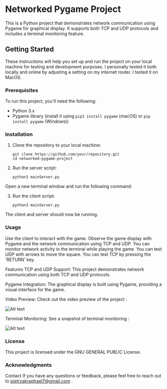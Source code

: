 # Networked Pygame Project

This is a Python project that demonstrates network communication using Pygame for graphical display. It supports both TCP and UDP protocols and includes a terminal monitoring feature.

## Getting Started

These instructions will help you set up and run the project on your local machine for testing and development purposes. I personally tested it both locally and online by adjusting a setting on my internet router. I tested it on MacOS. 



### Prerequisites

To run this project, you'll need the following:

- Python 3.x
- Pygame library (install it using `pip3 install pygame` (macOS) or `pip install pygame` (Windows))

### Installation

1. Clone the repository to your local machine:

   ```shell
   git clone https://github.com/your/repository.git
   cd networked-pygame-project
    ```

2. Run the server script:

    ```shell
    python3 mainServer.py
    ```

Open a new terminal window and run the following command:

3. Run the client script:

    ```shell
    python3 mainServer.py
    ```


The client and server should now be running.

### Usage

Use the client to interact with the game.
Observe the game display with Pygame and the network communication using TCP and UDP.
You can monitor network activity in the terminal while playing the game.
You can test UDP with arrows to move the square. You can test TCP by pressing the 'RETURN' key. 

Features
TCP and UDP Support: This project demonstrates network communication using both TCP and UDP protocols.

Pygame Integration: The graphical display is built using Pygame, providing a visual interface for the game.

Video Preview: Check out the video preview of the project :


![Alt text](recording_network_preview.gif)

Terminal Monitoring: See a snapshot of terminal monitoring :

![Alt text](<terminal preview.png>)


### License
This project is licensed under the GNU GENERAL PUBLIC License.

### Acknowledgments
Contact
If you have any questions or feedback, please feel free to reach out to pietrzakraphael7@gmail.com .

